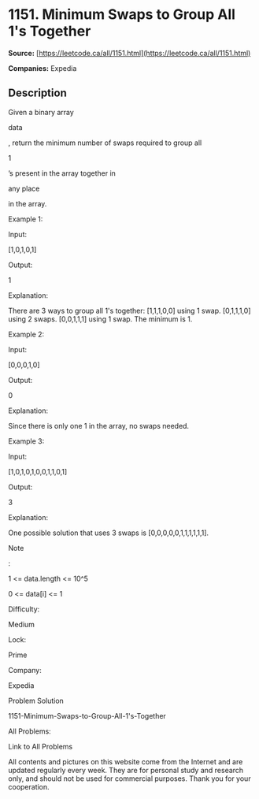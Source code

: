 # 1151. Minimum Swaps to Group All 1's Together

**Source:** [https://leetcode.ca/all/1151.html](https://leetcode.ca/all/1151.html)

**Companies:** Expedia

## Description

Given a binary array

data

, return the minimum number of swaps required
        to group all

1

’s present in the array together in

any
            place

in the array.

Example 1:

Input:

[1,0,1,0,1]

Output:

1

Explanation:

There are 3 ways to group all 1's together:
[1,1,1,0,0] using 1 swap.
[0,1,1,1,0] using 2 swaps.
[0,0,1,1,1] using 1 swap.
The minimum is 1.

Example 2:

Input:

[0,0,0,1,0]

Output:

0

Explanation:

Since there is only one 1 in the array, no swaps needed.

Example 3:

Input:

[1,0,1,0,1,0,0,1,1,0,1]

Output:

3

Explanation:

One possible solution that uses 3 swaps is [0,0,0,0,0,1,1,1,1,1,1].

Note

:

1 <= data.length <= 10^5

0 <= data[i] <= 1

Difficulty:

Medium

Lock:

Prime

Company:

Expedia

Problem Solution

1151-Minimum-Swaps-to-Group-All-1's-Together

All Problems:

Link to All Problems

All contents and pictures on this website come from the Internet and are updated regularly every week. They are for personal study and research only, and should not be used for commercial purposes. Thank you for your cooperation.

